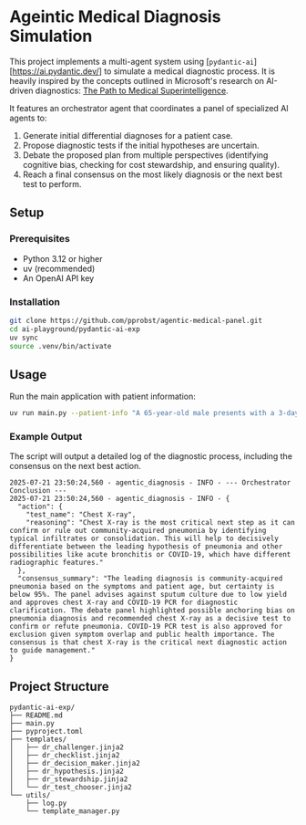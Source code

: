 # Ageintic Medical Diagnosis Simulation

This project implements a multi-agent system using [`pydantic-ai`][https://ai.pydantic.dev/] to simulate a medical diagnostic process. It is heavily inspired by the concepts outlined in Microsoft's research on AI-driven diagnostics: [The Path to Medical Superintelligence](https://microsoft.ai/new/the-path-to-medical-superintelligence/).

It features an orchestrator agent that coordinates a panel of specialized AI agents to:
1.  Generate initial differential diagnoses for a patient case.
2.  Propose diagnostic tests if the initial hypotheses are uncertain.
3.  Debate the proposed plan from multiple perspectives (identifying cognitive bias, checking for cost stewardship, and ensuring quality).
4.  Reach a final consensus on the most likely diagnosis or the next best test to perform.

## Setup

### Prerequisites

- Python 3.12 or higher
- uv (recommended)
- An OpenAI API key

### Installation

```bash
git clone https://github.com/pprobst/agentic-medical-panel.git
cd ai-playground/pydantic-ai-exp
uv sync
source .venv/bin/activate
```

## Usage

Run the main application with patient information:

```bash
uv run main.py --patient-info "A 65-year-old male presents with a 3-day history of high fever, a productive cough, and shortness of breath." --model gpt-4.1-mini
```

### Example Output

The script will output a detailed log of the diagnostic process, including the consensus on the next best action.

```
2025-07-21 23:50:24,560 - agentic_diagnosis - INFO - --- Orchestrator Conclusion ---
2025-07-21 23:50:24,560 - agentic_diagnosis - INFO - {
  "action": {
    "test_name": "Chest X-ray",
    "reasoning": "Chest X-ray is the most critical next step as it can confirm or rule out community-acquired pneumonia by identifying typical infiltrates or consolidation. This will help to decisively differentiate between the leading hypothesis of pneumonia and other possibilities like acute bronchitis or COVID-19, which have different radiographic features."
  },
  "consensus_summary": "The leading diagnosis is community-acquired pneumonia based on the symptoms and patient age, but certainty is below 95%. The panel advises against sputum culture due to low yield and approves chest X-ray and COVID-19 PCR for diagnostic clarification. The debate panel highlighted possible anchoring bias on pneumonia diagnosis and recommended chest X-ray as a decisive test to confirm or refute pneumonia. COVID-19 PCR test is also approved for exclusion given symptom overlap and public health importance. The consensus is that chest X-ray is the critical next diagnostic action to guide management."
}
```

## Project Structure

```
pydantic-ai-exp/
├── README.md
├── main.py
├── pyproject.toml
├── templates/
│   ├── dr_challenger.jinja2
│   ├── dr_checklist.jinja2
│   ├── dr_decision_maker.jinja2
│   ├── dr_hypothesis.jinja2
│   ├── dr_stewardship.jinja2
│   └── dr_test_chooser.jinja2
└── utils/
    ├── log.py
    └── template_manager.py
```